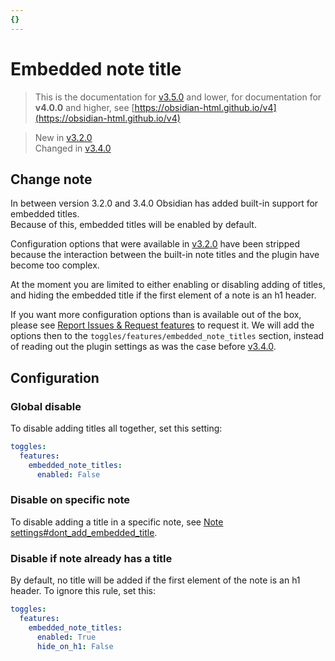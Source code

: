```yaml
---
{}
---
```

# Embedded note title   
   
> This is the documentation for [v3.5.0](../../Changelog/v3.5.0.md) and lower, for documentation for **v4.0.0** and higher, see [https://obsidian-html.github.io/v4](https://obsidian-html.github.io/v4)   
   
> New in [v3.2.0](../../Changelog/v3.2.0.md)   
> Changed in [v3.4.0](../../Changelog/v3.4.0.md)   
   
## Change note   
In between version 3.2.0 and 3.4.0 Obsidian has added built-in support for embedded titles.   
Because of this, embedded titles will be enabled by default.    
   
Configuration options that were available in [v3.2.0](../../Changelog/v3.2.0.md) have been stripped because the interaction between the built-in note titles and the plugin have become too complex.    
   
At the moment you are limited to either enabling or disabling adding of titles,  and hiding the embedded title if the first element of a note is an h1 header.    
   
If you want more configuration options than is available out of the box, please see [Report Issues & Request features](../../General%20Information/Report%20Issues%20%26%20Request%20features.md) to request it. We will add the options then to the `toggles/features/embedded_note_titles` section, instead of reading out the plugin settings as was the case before [v3.4.0](../../Changelog/v3.4.0.md).   
   
## Configuration   
### Global disable   
To disable adding titles all together, set this setting:   
   
``` yaml
toggles:
  features:
    embedded_note_titles:
      enabled: False
```
   
   
### Disable on specific note   
To disable adding a title in a specific note, see [Note settings#dont_add_embedded_title](../../Configurations/Note%20settings/Note%20settings.md#dont_add_embedded_title).   
   
### Disable if note already has a title   
By default, no title will be added if the first element of the note is an h1 header. To ignore this rule, set this:   
``` yaml
toggles:
  features:
    embedded_note_titles:
      enabled: True
      hide_on_h1: False
```

